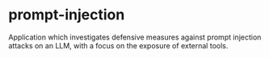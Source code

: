 # prompt-injection
Application which investigates defensive measures against prompt injection attacks on an LLM, with a focus on the exposure of external tools.
